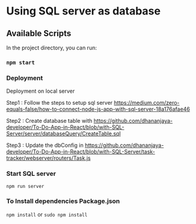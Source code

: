 # Using SQL server as database

## Available Scripts

In the project directory, you can run:

### `npm start`

### Deployment

Deployment on local server

Step1 : Follow the steps to setup sql server https://medium.com/zero-equals-false/how-to-connect-node-js-app-with-sql-server-18a176afae46

Step2 : Create database table with https://github.com/dhananjaya-developer/To-Do-App-in-React/blob/with-SQL-Server/server/databaseQuery/CreateTable.sql

Step3 : Update the dbConfig in https://github.com/dhananjaya-developer/To-Do-App-in-React/blob/with-SQL-Server/task-tracker/webserver/routers/Task.js


### Start SQL server
`npm run server`

### To Install dependencies Package.json
`npm install` or `sudo npm install`
